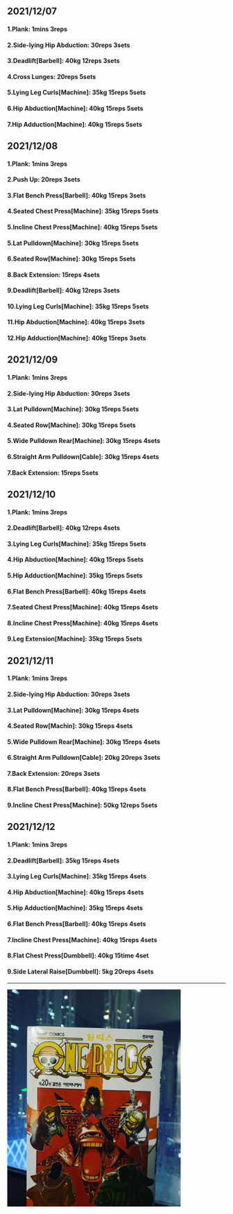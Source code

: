 ## 2021/12/07
#### 1.Plank: 1mins 3reps
#### 2.Side-lying Hip Abduction: 30reps 3sets
#### 3.Deadlift\[Barbell\]: 40kg 12reps 3sets
#### 4.Cross Lunges: 20reps 5sets
#### 5.Lying Leg Curls\[Machine\]: 35kg 15reps 5sets
#### 6.Hip Abduction\[Machine\]: 40kg 15reps 5sets
#### 7.Hip Adduction\[Machine\]: 40kg 15reps 5sets

## 2021/12/08
#### 1.Plank: 1mins 3reps
#### 2.Push Up: 20reps 3sets
#### 3.Flat Bench Press\[Barbell\]: 40kg 15reps 3sets
#### 4.Seated Chest Press\[Machine\]: 35kg 15reps 5sets
#### 5.Incline Chest Press\[Machine\]: 40kg 15reps 5sets
#### 5.Lat Pulldown\[Machine\]: 30kg 15reps 5sets
#### 6.Seated Row\[Machine]: 30kg 15reps 5sets
#### 8.Back Extension: 15reps 4sets
#### 9.Deadlift\[Barbell\]: 40kg 12reps 3sets
#### 10.Lying Leg Curls\[Machine\]: 35kg 15reps 5sets
#### 11.Hip Abduction\[Machine\]: 40kg 15reps 3sets
#### 12.Hip Adduction\[Machine\]: 40kg 15reps 3sets

## 2021/12/09
#### 1.Plank: 1mins 3reps
#### 2.Side-lying Hip Abduction: 30reps 3sets
#### 3.Lat Pulldown\[Machine\]: 30kg 15reps 5sets
#### 4.Seated Row\[Machine]: 30kg 15reps 5sets
#### 5.Wide Pulldown Rear\[Machine\]: 30kg 15reps 4sets
#### 6.Straight Arm Pulldown\[Cable\]: 30kg 15reps 4sets
#### 7.Back Extension: 15reps 5sets

## 2021/12/10
#### 1.Plank: 1mins 3reps
#### 2.Deadlift\[Barbell\]: 40kg 12reps 4sets
#### 3.Lying Leg Curls\[Machine\]: 35kg 15reps 5sets
#### 4.Hip Abduction\[Machine\]: 40kg 15reps 5sets
#### 5.Hip Adduction\[Machine\]: 35kg 15reps 5sets
#### 6.Flat Bench Press\[Barbell\]: 40kg 15reps 4sets
#### 7.Seated Chest Press\[Machine\]: 40kg 15reps 4sets
#### 8.Incline Chest Press\[Machine\]: 40kg 15reps 4sets
#### 9.Leg Extension\[Machine]: 35kg 15reps 5sets

## 2021/12/11
#### 1.Plank: 1mins 3reps
#### 2.Side-lying Hip Abduction: 30reps 3sets
#### 3.Lat Pulldown\[Machine\]: 30kg 15reps 4sets
#### 4.Seated Row\[Machin]: 30kg 15reps 4sets
#### 5.Wide Pulldown Rear\[Machine\]: 30kg 15reps 4sets
#### 6.Straight Arm Pulldown\[Cable\]: 20kg 20reps 3sets
#### 7.Back Extension: 20reps 3sets
#### 8.Flat Bench Press\[Barbell\]: 40kg 15reps 4sets
#### 9.Incline Chest Press\[Machine\]: 50kg 12reps 5sets


## 2021/12/12
#### 1.Plank: 1mins 3reps
#### 2.Deadlift\[Barbell\]: 35kg 15reps 4sets
#### 3.Lying Leg Curls\[Machine\]: 35kg 15reps 4sets
#### 4.Hip Abduction\[Machine\]: 40kg 15reps 4sets
#### 5.Hip Adduction\[Machine\]: 35kg 15reps 4sets
#### 6.Flat Bench Press\[Barbell\]: 40kg 15reps 4sets
#### 7.Incline Chest Press\[Machine\]: 40kg 15reps 4sets
#### 8.Flat Chest Press\[Dumbbell\]: 40kg 15time 4set
#### 9.Side Lateral Raise\[Dumbbell\]: 5kg 20reps 4sets

---

<img src='./_resources/__020.jpg' width='400px' />
